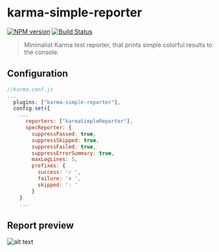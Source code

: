 # karma-simple-reporter
[![NPM version](https://img.shields.io/npm/v/karma-simple-reporter.svg?style=flat)](https://www.npmjs.com/package/karma-simple-reporter)
 [![Build Status](https://travis-ci.org/guyius/karma-simple-reporter.svg)](https://travis-ci.org/guyius/karma-simple-reporter)
>Minimalist Karma test reporter, that prints simple colorful results to the console.


 ## Configuration
``` js
//karma.conf.js
...
  plugins: ["karma-simple-reporter"],
  config.set({
    ...
      reporters: ["karmaSimpleReporter"],
      specReporter: {
        suppressPassed: true,
        suppressSkipped: true,
        suppressFailed: true,
        suppressErrorSummary: true, 
        maxLogLines: 5,
        prefixes: {
          success: '✓ ',
          failure: '✗ ',
          skipped: '- '
        }
    }
    ...
```

## Report preview
![alt text](http://i.imgur.com/o9miVqG.png "preview")
